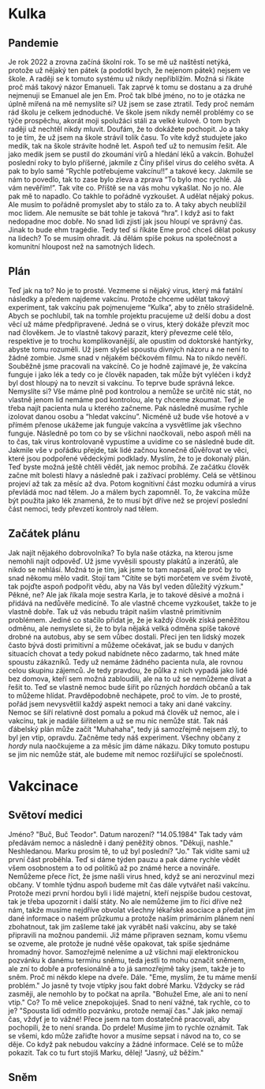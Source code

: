 # Kulka

## Pandemie

Je rok 2022 a zrovna začíná školní rok. To se mě už naštěstí netýká, protože už nějaký ten pátek (a podotkl bych, že nejenom pátek) nejsem ve škole. A raději se k tomuto systému už nikdy nepřiblížím. Možná si říkáte proč máš takový názor Emanueli. Tak zaprvé k tomu se dostanu a za druhé nejmenuji se Emanuel ale jen Em. Proč tak blbé jméno, no to je otázka ne úplně mířená na mě nemyslíte si? Už jsem se zase ztratil. Tedy proč nemám rád školu je celkem jednoduché. Ve škole jsem nikdy neměl problémy co se týče prospěchu, akorát moji spolužáci stáli za velké kulové. O tom bych raději už nechtěl nikdy mluvit. Doufám, že to dokážete pochopit. Jo a taky to je tím, že už jsem na škole strávil tolik času. To víte když studujete jako medik, tak na škole strávíte hodně let. Aspoň teď už to nemusím řešit. Ale jako medik jsem se pustil do zkoumání virů a hledání léků a vakcín. Bohužel poslední roky to bylo příšerné, jakmile z Číny přišel virus do celého světa. A pak to bylo samé “Rychle potřebujeme vakcínu!!” a takové kecy. Jakmile se nám to povedlo, tak to zase bylo zleva a zprava “To bylo moc rychlé. Já vám nevěřím!”. Tak víte co. Příště se na vás mohu vykašlat. No jo no. Ale pak mě to napadlo. Co takhle to pořádně vyzkoušet. A udělat nějaký pokus. Ale musím to pořádně promyslet aby to stálo za to. A taky abych neublížil moc lidem. Ale nemusíte se bát tohle je taková “hra”. I když asi to fakt nedopadne moc dobře. No snad lidi zjistí jak jsou hloupí ve správný čas. Jinak to bude ehm tragédie. Tedy teď si říkáte Eme proč chceš dělat pokusy na lidech? To se musím ohradit. Já dělám spíše pokus na společnost a komunitní hloupost než na samotných lidech.

## Plán

Teď jak na to? No je to prosté. Vezmeme si nějaký virus, který má fatální následky a předem najdeme vakcínu. Protože chceme udělat takový experiment, tak vakcínu pak pojmenujeme “Kulka”, aby to znělo strašidelně. Abych se pochlubil, tak na tomhle projektu pracujeme už delší dobu a dost věcí už máme předpřipravené. Jedná se o virus, který dokáže převzít moc nad člověkem. Je to vlastně takový parazit, který převezme celé tělo, respektive je to trochu komplikovanější, ale opustím od doktorské hantýrky, abyste tomu rozuměli. Už jsem slyšel spoustu divných názoru a ne není to žádné zombie. Jsme snad v nějakém béčkovém filmu. Na to nikdo nevěří. Souběžně jsme pracovali na vakcíně. Co je hodně zajímavé je, že vakcína funguje i jako lék a tedy co je člověk napaden, tak může být vyléčen i když byl dost hloupý na to nevzít si vakcínu. To teprve bude správná lekce. Nemyslíte si? Vše máme plně pod kontrolou a nemůže se určitě nic stát, no vlastně jenom lid nemáme pod kontrolou, ale ty chceme zkoumat. Teď je třeba najít pacienta nula u kterého začneme. Pak následně musíme rychle izolovat danou osobu a “hledat vakcínu”. Nicméně už bude vše hotové a v přímém přenose ukážeme jak funguje vakcína a vysvětlíme jak všechno funguje. Následně po tom co by se všichni naočkovali, nebo aspoň měli na to čas, tak virus kontrolovaně vypustíme a uvidíme co se následně bude dít. Jakmile vše v pořádku přejde, tak lidé začnou konečně důvěřovat ve věci, které jsou podpořené vědeckými podklady. Myslím, že to je dokonalý plán. Teď byste možná ještě chtěli vědět, jak nemoc probíhá. Ze začátku člověk začne mít bolesti hlavy a následně pak i zažívací problémy. Celá se většinou projeví až tak za měsíc až dva. Potom kognitivní část mozku odumírá a virus převládá moc nad tělem. Jo a málem bych zapomněl. To, že vakcína může být použita jako lék znamená, že to musí být dříve než se projeví poslední část nemoci, tedy převzetí kontroly nad tělem.

## Začátek plánu

Jak najít nějakého dobrovolníka? To byla naše otázka, na kterou jsme nemohli najít odpověď. Už jsme vyvěsili spousty plakátů a inzerátů, ale nikdo se nehlásí. Možná to je tím, jak jsme to tam napsali, ale proč by to snad někomu mělo vadit. Stojí tam "Cítíte se býti morčetem ve svém životě, tak pojďte aspoň podpořit vědu, aby na Vás byl veden důležitý výzkum." Pěkné, ne? Ale jak říkala moje sestra Karla, je to takové děsivé a možná i přidává na nedůvěře medicíně. To ale vlastně chceme vyzkoušet, takže to je vlastně dobře. Tak už vás nebudu trápit naším vlastně primitivním problémem. Jediné co stačilo přidat je, že je každý člověk získá peněžitou odměnu, ale nemyslete si, že to byla nějaká velká odměna spíše takové drobné na autobus, aby se sem vůbec dostali. Přeci jen ten lidský mozek často bývá dosti primitivní a můžeme očekávat, jak se budu v daných situacích chovat a tedy pokud nabídnete něco zadarmo, tak hned máte spoustu zákazníků. Tedy už nemáme žádného pacienta nula, ale rovnou celou skupinu zájemců. Je tedy pravdou, že půlka z nich vypadá jako lidé bez domova, kteří sem možná zabloudili, ale na to už se nemůžeme dívat a řešit to. Teď se vlastně nemoc bude šířit po různých *hordách* občanů a tak to můžeme hlídat. Pravděpodobně nechápete, proč to vím. Je to prosté, pořád jsem nevysvětlil každý aspekt nemoci a taky ani dané vakcíny. Nemoc se šíří relativně dost pomalu a pokud má člověk už nemoc, ale i vakcínu, tak je nadále šiřitelem a už se mu nic nemůže stát. Tak náš ďábelský plán může začít "Muhahaha", tedy já samozřejmě nejsem zlý, to byl jen vtip, opravdu. Začněme tedy náš experiment. Všechny občany z *hordy* nula naočkujeme a za měsíc jim dáme nákazu. Díky tomuto postupu se jim nic nemůže stát, ale budeme mít nemoc rozšiřující se společností.

# Vakcinace

## Světoví medici

Jméno? "Buč, Buč Teodor". Datum narození? "14.05.1984" Tak tady vám předávám nemoc a následně i daný peněžitý obnos. "Děkuji, nashle." Neshledanou. Marku prosím tě, to už byl poslední? "Jo." Tak vidíte sami už první část proběhla. Teď si dáme týden pauzu a pak dáme rychle vědět všem osobnostem a to od politiků až po známé herce a novináře. Nemůžeme přece říct, že jsme našli virus hned, když se ani nerozvinul mezi občany. V tomhle týdnu aspoň budeme mít čas dále vytvářet naši vakcínu. Protože mezi první hordou byli i lidé majetní, kteří nejspíše budou cestovat, tak je třeba upozornit i další státy. No ale nemůžeme jim to říci dříve než nám, takže musíme nejdříve obvolat všechny lékařské asociace a předat jim dané informace o našem průzkumu a protože našim primárním plánem není zbohatnout, tak jim zašleme také jak vyrábět naši vakcínu, aby se také připravili na možnou pandemii. Již máme připraven seznam, komu všemu se ozveme, ale protože je nudné věše opakovat, tak spíše sjednáme hromadný hovor. Samozřejmě neleníme a už všichni mají elektronickou pozvánku k danému termínu sněmu, teda jestli to mohu označit sněmem, ale zní to dobře a profesionálně a to já samozřejmě taky jsem, takže je to sněm. Proč mi někdo klepe na dveře. Dále. "Eme, myslím, že tu máme menší problém." Jo jasně ty tvoje vtípky jsou fakt dobré Marku. Vždycky se rád zasměji, ale nemohlo by to počkat na apríla. "Bohužel Eme, ale ani to není vtip." Co? To mě velice znepokojuješ. Snad to není vážné, tak rychle, co to je? "Spousta lidí odmítlo pozvánku, protože nemají čas." Jak jako nemají čas, vždyť je to vážné! Přece jsem na tom dostatečně pracovali, aby pochopili, že to není sranda. Do prdele! Musíme jim to rychle oznámit. Tak se všemi, kdo může zařiďte hovor a musíme sepsat i návod na to, co se děje. Co když pak nebudou vakcíny a žádné informace. Celé se to může pokazit. Tak co tu furt stojíš Marku, dělej! "Jasný, už běžím."

## Sněm
